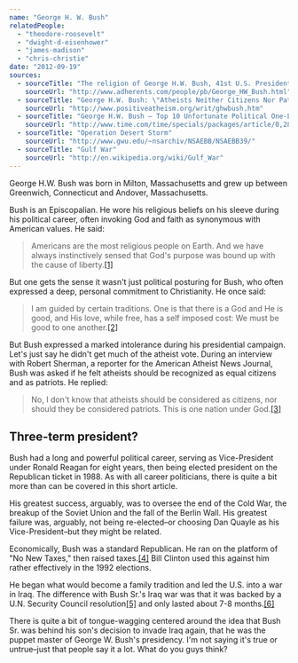 ```yaml
---
name: "George H. W. Bush"
relatedPeople:
  - "theodore-roosevelt"
  - "dwight-d-eisenhower"
  - "james-madison"
  - "chris-christie"
date: "2012-09-19"
sources:
  - sourceTitle: "The religion of George H.W. Bush, 41st U.S. President"
    sourceUrl: "http://www.adherents.com/people/pb/George_HW_Bush.html"
  - sourceTitle: "George H.W. Bush: \"Atheists Neither Citizens Nor Patriots.\""
    sourceUrl: "http://www.positiveatheism.org/writ/ghwbush.htm"
  - sourceTitle: "George H.W. Bush – Top 10 Unfortunate Political One-Liners"
    sourceUrl: "http://www.time.com/time/specials/packages/article/0,28804,1859513_1859526_1859516,00.html"
  - sourceTitle: "Operation Desert Storm"
    sourceUrl: "http://www.gwu.edu/~nsarchiv/NSAEBB/NSAEBB39/"
  - sourceTitle: "Gulf War"
    sourceUrl: "http://en.wikipedia.org/wiki/Gulf_War"
---
```


George H.W. Bush was born in Milton, Massachusetts and grew up between Greenwich, Connecticut and Andover, Massachusetts.

Bush is an Episcopalian. He wore his religious beliefs on his sleeve during his political career, often invoking God and faith as synonymous with American values. He said:

>Americans are the most religious people on Earth. And we have always instinctively sensed that God's purpose was bound up with the cause of liberty.<a class="source-citation" href="#http://www.adherents.com/people/pb/George_HW_Bush.html" title="The religion of George H.W. Bush, 41st U.S. President">[1]</a>

But one gets the sense it wasn't just political posturing for Bush, who often expressed a deep, personal commitment to Christianity. He once said:

>I am guided by certain traditions. One is that there is a God and He is good, and His love, while free, has a self imposed cost: We must be good to one another.<a class="source-citation" href="#http://www.adherents.com/people/pb/George_HW_Bush.html" title="The religion of George H.W. Bush, 41st U.S. President">[2]</a>

But Bush expressed a marked intolerance during his presidential campaign. Let's just say he didn't get much of the atheist vote. During an interview with Robert Sherman, a reporter for the American Atheist News Journal, Bush was asked if he felt atheists should be recognized as equal citizens and as patriots. He replied:

>No, I don't know that atheists should be considered as citizens, nor should they be considered patriots. This is one nation under God.<a class="source-citation" href="#http://www.positiveatheism.org/writ/ghwbush.htm" title="George H.W. Bush: &quot;Atheists Neither Citizens Nor Patriots.&quot;">[3]</a>

## 

## Three-term president?

Bush had a long and powerful political career, serving as Vice-President under Ronald Reagan for eight years, then being elected president on the Republican ticket in 1988. As with all career politicians, there is quite a bit more than can be covered in this short article.

His greatest success, arguably, was to oversee the end of the Cold War, the breakup of the Soviet Union and the fall of the Berlin Wall. His greatest failure was, arguably, not being re-elected–or choosing Dan Quayle as his Vice-President–but they might be related.

Economically, Bush was a standard Republican. He ran on the platform of "No New Taxes," then raised taxes.<a class="source-citation" href="#http://www.time.com/time/specials/packages/article/0,28804,1859513_1859526_1859516,00.html" title="George H.W. Bush – Top 10 Unfortunate Political One-Liners">[4]</a> Bill Clinton used this against him rather effectively in the 1992 elections.

He began what would become a family tradition and led the U.S. into a war in Iraq. The difference with Bush Sr.'s Iraq war was that it was backed by a U.N. Security Council resolution<a class="source-citation" href="#http://www.gwu.edu/~nsarchiv/NSAEBB/NSAEBB39/" title="Operation Desert Storm">[5]</a> and only lasted about 7-8 months.<a class="source-citation" href="#http://en.wikipedia.org/wiki/Gulf_War" title="Gulf War">[6]</a>

There is quite a bit of tongue-wagging centered around the idea that Bush Sr. was behind his son's decision to invade Iraq again, that he was the puppet master of George W. Bush's presidency. I'm not saying it's true or untrue–just that people say it a lot. What do you guys think?